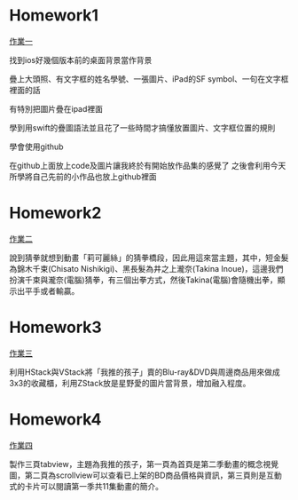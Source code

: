 <h1>Homework1</h1> 

[作業一](https://github.com/phhsu0508/swiftUI/blob/main/hw1.md)

找到ios好幾個版本前的桌面背景當作背景

疊上大頭照、有文字框的姓名學號、一張圖片、iPad的SF symbol、一句在文字框裡面的話

有特別把圖片疊在ipad裡面

學到用swift的疊圖語法並且花了一些時間才搞懂放置圖片、文字框位置的規則

學會使用github

在github上面放上code及圖片讓我終於有開始放作品集的感覺了 之後會利用今天所學將自己先前的小作品也放上github裡面


<h1>Homework2</h1> 

[作業二](https://github.com/phhsu0508/swiftUI/blob/main/hw2.md)

說到猜拳就想到動畫「莉可麗絲」的猜拳橋段，因此用這來當主題，其中，短金髮為錦木千束(Chisato Nishikigi)、黑長髮為井之上瀧奈(Takina Inoue)，這邊我們扮演千束與瀧奈(電腦)猜拳，有三個出拳方式，然後Takina(電腦)會隨機出拳，顯示出平手或者輸贏。

<h1>Homework3</h1> 

[作業三](https://github.com/phhsu0508/swiftUI/blob/main/hw3.md)

利用HStack與VStack將「我推的孩子」賣的Blu-ray&DVD與周邊商品用來做成3x3的收藏櫃，利用ZStack放是星野愛的圖片當背景，增加融入程度。

<h1>Homework4</h1> 

[作業四](https://github.com/phhsu0508/swiftUI/blob/main/hw4.md)

製作三頁tabview，主題為我推的孩子，第一頁為首頁是第二季動畫的概念視覺圖，第二頁為scrollview可以查看已上架的BD商品價格與資訊，第三頁則是互動式的卡片可以閱讀第一季共11集動畫的簡介。
